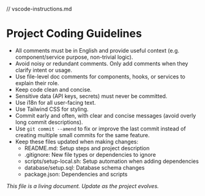 // vscode-instructions.md

# Project Coding Guidelines

- All comments must be in English and provide useful context (e.g. component/service purpose, non-trivial logic).
- Avoid noisy or redundant comments. Only add comments when they clarify intent or usage.
- Use file-level doc comments for components, hooks, or services to explain their role.
- Keep code clean and concise.
- Sensitive data (API keys, secrets) must never be committed.
- Use i18n for all user-facing text.
- Use Tailwind CSS for styling.
- Commit early and often, with clear and concise messages (avoid overly long commit descriptions).
- Use `git commit --amend` to fix or improve the last commit instead of creating multiple small commits for the same feature.
- Keep these files updated when making changes:
  - README.md: Setup steps and project description
  - .gitignore: New file types or dependencies to ignore
  - scripts/setup-local.sh: Setup automation when adding dependencies
  - database/setup.sql: Database schema changes
  - package.json: Dependencies and scripts

_This file is a living document. Update as the project evolves._
